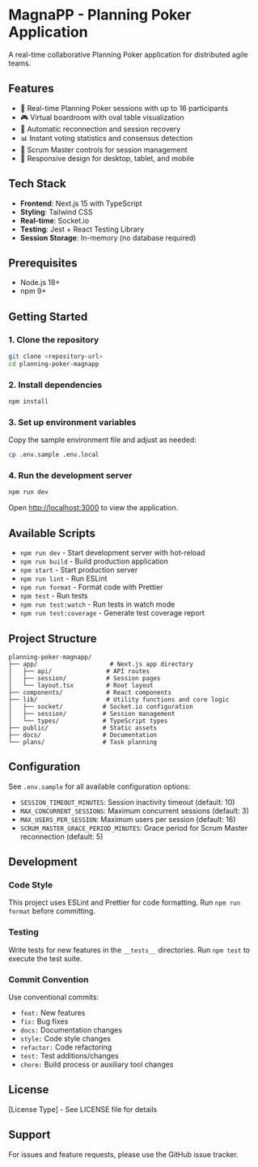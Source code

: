 # MagnaPP - Planning Poker Application

A real-time collaborative Planning Poker application for distributed agile teams.

## Features

- 🎯 Real-time Planning Poker sessions with up to 16 participants
- 🎮 Virtual boardroom with oval table visualization
- 🔄 Automatic reconnection and session recovery
- 📊 Instant voting statistics and consensus detection
- 👑 Scrum Master controls for session management
- 📱 Responsive design for desktop, tablet, and mobile

## Tech Stack

- **Frontend**: Next.js 15 with TypeScript
- **Styling**: Tailwind CSS
- **Real-time**: Socket.io
- **Testing**: Jest + React Testing Library
- **Session Storage**: In-memory (no database required)

## Prerequisites

- Node.js 18+ 
- npm 9+

## Getting Started

### 1. Clone the repository

```bash
git clone <repository-url>
cd planning-poker-magnapp
```

### 2. Install dependencies

```bash
npm install
```

### 3. Set up environment variables

Copy the sample environment file and adjust as needed:

```bash
cp .env.sample .env.local
```

### 4. Run the development server

```bash
npm run dev
```

Open [http://localhost:3000](http://localhost:3000) to view the application.

## Available Scripts

- `npm run dev` - Start development server with hot-reload
- `npm run build` - Build production application
- `npm start` - Start production server
- `npm run lint` - Run ESLint
- `npm run format` - Format code with Prettier
- `npm test` - Run tests
- `npm run test:watch` - Run tests in watch mode
- `npm run test:coverage` - Generate test coverage report

## Project Structure

```
planning-poker-magnapp/
├── app/                    # Next.js app directory
│   ├── api/               # API routes
│   ├── session/           # Session pages
│   └── layout.tsx         # Root layout
├── components/            # React components
├── lib/                   # Utility functions and core logic
│   ├── socket/           # Socket.io configuration
│   ├── session/          # Session management
│   └── types/            # TypeScript types
├── public/               # Static assets
├── docs/                 # Documentation
└── plans/                # Task planning
```

## Configuration

See `.env.sample` for all available configuration options:

- `SESSION_TIMEOUT_MINUTES`: Session inactivity timeout (default: 10)
- `MAX_CONCURRENT_SESSIONS`: Maximum concurrent sessions (default: 3)
- `MAX_USERS_PER_SESSION`: Maximum users per session (default: 16)
- `SCRUM_MASTER_GRACE_PERIOD_MINUTES`: Grace period for Scrum Master reconnection (default: 5)

## Development

### Code Style

This project uses ESLint and Prettier for code formatting. Run `npm run format` before committing.

### Testing

Write tests for new features in the `__tests__` directories. Run `npm test` to execute the test suite.

### Commit Convention

Use conventional commits:
- `feat:` New features
- `fix:` Bug fixes
- `docs:` Documentation changes
- `style:` Code style changes
- `refactor:` Code refactoring
- `test:` Test additions/changes
- `chore:` Build process or auxiliary tool changes

## License

[License Type] - See LICENSE file for details

## Support

For issues and feature requests, please use the GitHub issue tracker.
